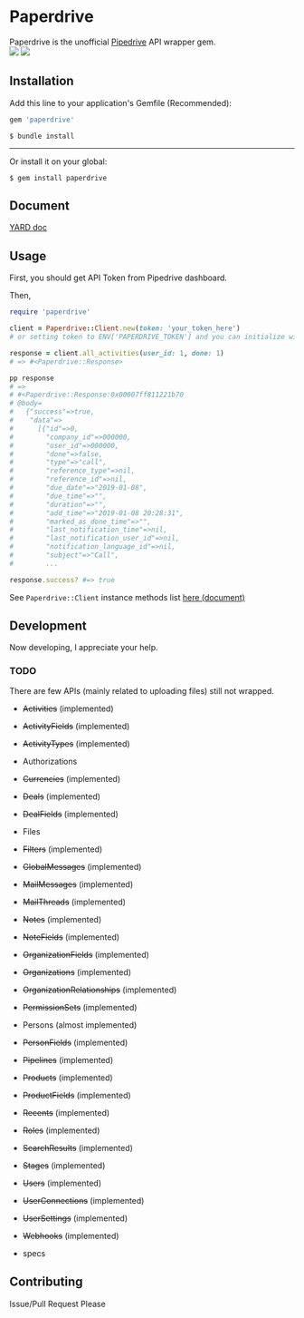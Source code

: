 # Paperdrive

Paperdrive is the unofficial [Pipedrive](https://www.pipedrive.com/) API wrapper gem.  
[![](https://img.shields.io/travis/rnitta/Paperdrive/master.svg?style=popout-square)](https://travis-ci.org/rnitta/paperdrive)
[![](https://img.shields.io/gem/v/paperdrive.svg?style=popout-square)](https://rubygems.org/gems/paperdrive)

## Installation

Add this line to your application's Gemfile (Recommended):

```ruby
gem 'paperdrive'
```

```shell
$ bundle install
```

---

Or install it on your global:

```shell
$ gem install paperdrive
```

## Document
[YARD doc](https://paperdrive-doc.netlify.com/)

## Usage

First, you should get API Token from Pipedrive dashboard.

Then,

```ruby
require 'paperdrive'

client = Paperdrive::Client.new(token: 'your_token_here')
# or setting token to ENV['PAPERDRIVE_TOKEN'] and you can initialize with `Paperdrive::Client.new`.

response = client.all_activities(user_id: 1, done: 1)
# => #<Paperdrive::Response> 

pp response
# =>
# #<Paperdrive::Response:0x00007ff811221b70
# @body=
#   {"success"=>true,
#    "data"=>
#      [{"id"=>0,
#        "company_id"=>000000,
#        "user_id"=>000000,
#        "done"=>false,
#        "type"=>"call",
#        "reference_type"=>nil,
#        "reference_id"=>nil,
#        "due_date"=>"2019-01-08",
#        "due_time"=>"",
#        "duration"=>"",
#        "add_time"=>"2019-01-08 20:28:31",
#        "marked_as_done_time"=>"",
#        "last_notification_time"=>nil,
#        "last_notification_user_id"=>nil,
#        "notification_language_id"=>nil,
#        "subject"=>"Call",
#        ...

response.success? #=> true

```

See `Paperdrive::Client` instance methods list [here (document)](https://paperdrive-doc.netlify.com/paperdrive/client)


## Development

Now developing, I appreciate your help.


### TODO
There are few APIs (mainly related to uploading files) still not wrapped.

- ~~Activities~~ (implemented)
- ~~ActivityFields~~ (implemented)
- ~~ActivityTypes~~ (implemented)
- Authorizations
- ~~Currencies~~ (implemented)
- ~~Deals~~ (implemented)
- ~~DealFields~~ (implemented)
- Files
- ~~Filters~~ (implemented)
- ~~GlobalMessages~~ (implemented)
- ~~MailMessages~~ (implemented)
- ~~MailThreads~~ (implemented)
- ~~Notes~~ (implemented)
- ~~NoteFields~~ (implemented)
- ~~OrganizationFields~~ (implemented)
- ~~Organizations~~ (implemented)
- ~~OrganizationRelationships~~ (implemented)
- ~~PermissionSets~~ (implemented)
- Persons (almost implemented)
- ~~PersonFields~~ (implemented)
- ~~Pipelines~~ (implemented)
- ~~Products~~ (implemented)
- ~~ProductFields~~ (implemented)
- ~~Recents~~ (implemented)
- ~~Roles~~ (implemented)
- ~~SearchResults~~ (implemented)
- ~~Stages~~ (implemented)
- ~~Users~~ (implemented)
- ~~UserConnections~~ (implemented)
- ~~UserSettings~~ (implemented)
- ~~Webhooks~~ (implemented)

- specs

## Contributing

Issue/Pull Request Please
